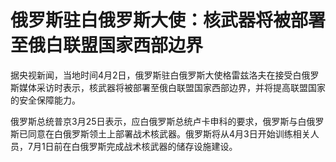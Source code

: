 # 俄罗斯驻白俄罗斯大使：核武器将被部署至俄白联盟国家西部边界

据央视新闻，当地时间4月2日，俄罗斯驻白俄罗斯大使格雷兹洛夫在接受白俄罗斯媒体采访时表示，核武器将被部署至俄白联盟国家西部边界，并将提高联盟国家的安全保障能力。

俄罗斯总统普京3月25日表示，应白俄罗斯总统卢卡申科的要求，俄罗斯与白俄罗斯已同意在白俄罗斯领土上部署战术核武器。俄罗斯将从4月3日开始训练相关人员，7月1日前在白俄罗斯完成战术核武器的储存设施建设。


